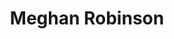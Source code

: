 ---
title: "Meghan Robinson"
presenter_id: meghan_robinson
position: Summer Graduate IRTA
start_date: 2011
end_date: 2011
email: 
phone: 
photo: assets/images/
status: former
layout: member 
---